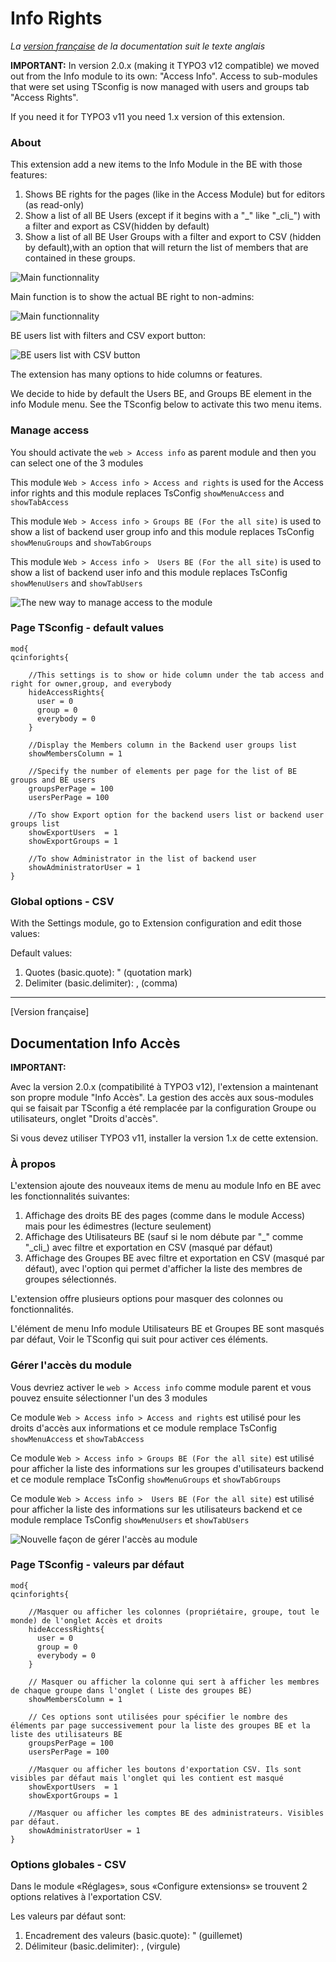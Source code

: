# Info Rights

*La [version française](#documentation-info-rights) de la documentation suit le texte anglais*

**IMPORTANT:**
In version 2.0.x (making it TYPO3 v12 compatible) we moved out from the Info module to its own: "Access Info". Access to sub-modules that were set using TSconfig is now managed with users and groups tab "Access Rights".

If you need it for TYPO3 v11 you need 1.x version of this extension.

### About
This extension add a new items to the Info Module in the BE with those features:

1. Shows BE rights for the pages (like in the Access Module) but for editors (as read-only)
2. Show a list of all BE Users (except if it begins with a "_" like "\_cli\_") with a filter and export as CSV(hidden by default)
3. Show a list of all BE User Groups with a filter and export to CSV (hidden by default),with an option that will return the list of members that are contained in these groups.

![Main functionnality](Documentation/Images/show-members-groups.png)

Main function is to show the actual BE right to non-admins:

![Main functionnality](Documentation/Images/access-and-rights.png)

BE users list with filters and CSV export button:

![BE users list with CSV button](Documentation/Images/backend-users-tab.png)


The extension has many options to hide columns or features.

We decide to hide by default the Users BE, and Groups BE element in the info Module menu. See the TSconfig below to activate this two menu items.


### Manage access
You should activate the ```web > Access info``` as parent module and then you can select one of the 3 modules

This module ```Web > Access info > Access and rights``` is used for the Access infor rights and this module replaces TsConfig ```showMenuAccess``` and ```showTabAccess```

This module ```Web > Access info > Groups BE (For the all site)``` is used to show a list of backend user group info and this module replaces TsConfig ```showMenuGroups``` and ```showTabGroups```

This module ```Web > Access info >  Users BE (For the all site)``` is used to show a list of backend user info and this module replaces TsConfig ```showMenuUsers``` and ```showTabUsers```

![The new way to manage access to the module](Documentation/Images/qc_info_right_module_access.png)

### Page TSconfig - default values

```
mod{
qcinforights{

    //This settings is to show or hide column under the tab access and right for owner,group, and everybody
    hideAccessRights{
      user = 0
      group = 0
      everybody = 0
    }

    //Display the Members column in the Backend user groups list
    showMembersColumn = 1

    //Specify the number of elements per page for the list of BE groups and BE users
    groupsPerPage = 100
    usersPerPage = 100

    //To show Export option for the backend users list or backend user groups list
    showExportUsers  = 1
    showExportGroups = 1

    //To show Administrator in the list of backend user
    showAdministratorUser = 1
}
```

### Global options - CSV

With the Settings module, go to Extension configuration and edit those values:

Default values:

1. Quotes (basic.quote): " (quotation mark)
2. Delimiter (basic.delimiter): , (comma)

-----------
[Version française]
## Documentation Info Accès

**IMPORTANT:**

Avec la version 2.0.x (compatibilité à TYPO3 v12), l'extension a maintenant son propre module "Info Accès". La gestion des accès aux sous-modules qui se faisait par TSconfig a été remplacée par la configuration Groupe ou utilisateurs, onglet "Droits d'accès".

Si vous devez utiliser TYPO3 v11, installer la version 1.x de cette extension.


### À propos
L'extension ajoute des nouveaux items de menu au module Info en BE avec les fonctionnalités suivantes:

1. Affichage des droits BE des pages (comme dans le module Access) mais pour les édimestres (lecture seulement)
2. Affichage des Utilisateurs BE (sauf si le nom débute par "_" comme "\_cli\_) avec filtre et exportation en CSV (masqué par défaut)
3. Affichage des Groupes BE avec filtre et exportation en CSV (masqué par défaut), avec l'option qui permet d'afficher la liste des membres de groupes sélectionnés.

L'extension offre plusieurs options pour masquer des colonnes ou fonctionnalités.

L'élément de menu Info module Utilisateurs BE et Groupes BE sont masqués par défaut, Voir le TSconfig qui suit pour activer ces éléments.

### Gérer l'accès du module
Vous devriez activer le ```web > Access info``` comme module parent et vous pouvez ensuite sélectionner l'un des 3 modules

Ce module ```Web > Access info > Access and rights``` est utilisé pour les droits d'accès aux informations et ce module remplace TsConfig ```showMenuAccess``` et ```showTabAccess```

Ce module ```Web > Access info > Groups BE (For the all site)``` est utilisé pour afficher la liste des informations sur les groupes d'utilisateurs backend et ce module remplace TsConfig ```showMenuGroups``` et ```showTabGroups```

Ce module ```Web > Access info >  Users BE (For the all site)``` est utilisé pour afficher la liste des informations sur les utilisateurs backend et ce module remplace TsConfig ```showMenuUsers``` et ```showTabUsers```

![Nouvelle façon de gérer l'accès au module](Documentation/Images/qc_info_right_module_access.png)

### Page TSconfig - valeurs par défaut

```
mod{
qcinforights{

    //Masquer ou afficher les colonnes (propriétaire, groupe, tout le monde) de l'onglet Accès et droits
    hideAccessRights{
      user = 0
      group = 0
      everybody = 0
    }

    // Masquer ou afficher la colonne qui sert à afficher les membres de chaque groupe dans l'onglet ( Liste des groupes BE)
    showMembersColumn = 1

    // Ces options sont utilisées pour spécifier le nombre des éléments par page successivement pour la liste des groupes BE et la liste des utilisateurs BE
    groupsPerPage = 100
    usersPerPage = 100

    //Masquer ou afficher les boutons d'exportation CSV. Ils sont visibles par défaut mais l'onglet qui les contient est masqué
    showExportUsers  = 1
    showExportGroups = 1

    //Masquer ou afficher les comptes BE des administrateurs. Visibles par défaut.
    showAdministratorUser = 1
}
```

### Options globales - CSV

Dans le module «Réglages», sous «Configure extensions» se trouvent 2 options relatives à l'exportation CSV.

Les valeurs par défaut sont:

1. Encadrement des valeurs (basic.quote): " (guillemet)
2. Délimiteur (basic.delimiter): , (virgule)
